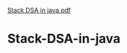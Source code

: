 [Stack DSA in java.pdf](https://github.com/ms0208/Stack-DSA-in-java/files/9333949/Stack.DSA.in.java.pdf)
# Stack-DSA-in-java
